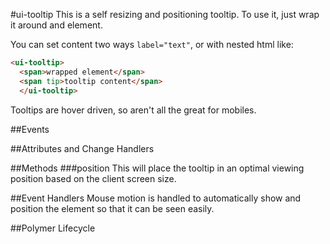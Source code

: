#ui-tooltip
This is a self resizing and positioning tooltip. To use it, just wrap it around
and element.

You can set content two ways `label="text"`, or with nested html like:

```html
<ui-tooltip>
  <span>wrapped element</span>
  <span tip>tooltip content</span>
  </ui-tooltip>
```

Tooltips are hover driven, so aren't all the great for mobiles.


##Events

##Attributes and Change Handlers

##Methods
###position
This will place the tooltip in an optimal viewing position based on the client
screen size.














##Event Handlers
Mouse motion is handled to automatically show and position the element so that
it can be seen easily.








##Polymer Lifecycle






